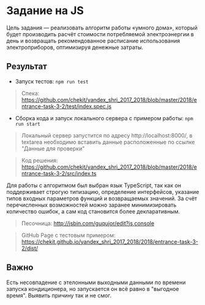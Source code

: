 # Задание на JS

Цель задания — реализовать алгоритм работы «умного дома», который будет производить расчёт стоимости потребляемой электроэнергии в день и возвращать рекомендованное расписание использования электроприборов, оптимизируя денежные затраты.

## Результат

- Запуск тестов: `npm run test`

> Спека: https://github.com/chekit/yandex_shri_2017_2018/blob/master/2018/entrance-task-3-2/test/index.spec.js

- Сборка кода и запуск локального сервера с примером работы: `npm run start`

> Локальный сервер запустится по адресу http://localhost:8000/, в textarea необходимо вставить данные расположенные по ссылке "Данные для проверки"

> Код решения: https://github.com/chekit/yandex_shri_2017_2018/blob/master/2018/entrance-task-3-2/src/index.ts

Для работы с алгоритмом был выбран язык TypeScript, так как он поддерживает строгую типизацию, определение интерфейсов, указание типов входных параметров функций и возвращаемых значений. За счёт перечисленных возможностей можно заранее минимизировать количество ошибок, а сам код становится более декларативным.

> Песочница: http://jsbin.com/guqujor/edit?js,console

> GitHub Page с тестовым примером: https://chekit.github.io/yandex_shri_2017_2018/2018/entrance-task-3-2/dist/

## Важно 

Есть несовпадение с этелонными выходными данными по времени запуска кондиционера, но запускается он всё равно в "выгодное время". Выявить причину так и не смог.
